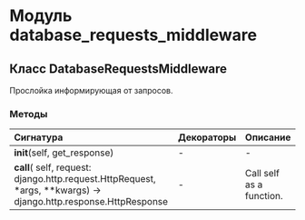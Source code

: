 # Модуль database_requests_middleware



## Класс DatabaseRequestsMiddleware

Прослойка информирующая от запросов.

### Методы

| Сигнатура                                                                                                       | Декораторы | Описание                 |
| :-------------------------------------------------------------------------------------------------------------- | :--------- | :----------------------- |
| __init__(self, get_response)                                                                                    | -          | -                        |
| __call__( self, request: django.http.request.HttpRequest, *args, **kwargs) -> django.http.response.HttpResponse | -          | Call self as a function. |